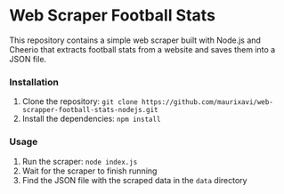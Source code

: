 # Web Scraper Football Stats
This repository contains a simple web scraper built with Node.js and Cheerio that extracts football stats from a website and saves them into a JSON file.

### Installation
1. Clone the repository: `git clone https://github.com/maurixavi/web-scrapper-football-stats-nodejs.git`
2. Install the dependencies: `npm install`

### Usage
1. Run the scraper: `node index.js`
2. Wait for the scraper to finish running
3. Find the JSON file with the scraped data in the `data` directory
